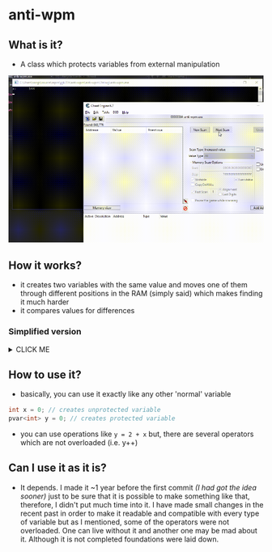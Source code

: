 # anti-wpm

## What is it?

* A class which protects variables from external manipulation

![example-gif](/example.gif)

## How it works?

* it creates two variables with the same value and moves one of them through different positions in the RAM (simply said) which makes finding it much harder
* it compares values for differences

### Simplified version

<details><summary>CLICK ME</summary>
<p>

```c++
int VariableToProtect = 0;
int pVar[ 1000 ] = { 0 };
int Pos = 0; // position of the element with the same value as VariableToProtect in pVar

while( !GetAsyncKeyState( VK_SPACE ) )
{
    if( pVar[ Pos ] != VariableToProtect )
        printf( "detected!" );

    ++VariableToProtect;

    Pos = rand( ) % 1000;
    pVar[ Pos ] = VariableToProtect;

    Sleep( 10 );
}
```

</p>
</details>

## How to use it?

* basically, you can use it exactly like any other 'normal' variable

```c++
int x = 0; // creates unprotected variable
pvar<int> y = 0; // creates protected variable
```

* you can use operations like ```y = 2 + x``` but, there are several operators which are not overloaded (i.e. y++)

## Can I use it as it is?

* It depends. I made it ~1 year before the first commit *(I had got the idea sooner)* just to be sure that it is possible to make something like that, therefore, I didn't put much time into it. I have made small changes in the recent past in order to make it readable and compatible with every type of variable but as I mentioned, some of the operators were not overloaded. One can live without it and another one may be mad about it. Although it is not completed foundations were laid down.
